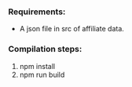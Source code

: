 ### Requirements:

- A json file in src of affiliate data.

### Compilation steps:

1. npm install
2. npm run build